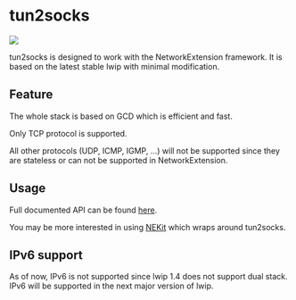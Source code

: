 tun2socks
=========
![](https://travis-ci.org/zhuhaow/tun2socks.svg?branch=master)

tun2socks is designed to work with the NetworkExtension framework. It is based on the latest stable lwip with minimal modification.

Feature
-----
The whole stack is based on GCD which is efficient and fast.

Only TCP protocol is supported.

All other protocols (UDP, ICMP, IGMP, ...) will not be supported since they are stateless or can not be supported in NetworkExtension.

Usage
-----
Full documented API can be found [here](https://zhuhaow.github.io/tun2socks/).

You may be more interested in using [NEKit](https://github.com/zhuhaow/NEKit) which wraps around tun2socks.

IPv6 support
------------
As of now, IPv6 is not supported since lwip 1.4 does not support dual stack.
IPv6 will be supported in the next major version of lwip.